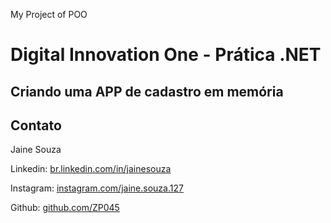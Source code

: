 My Project of POO

# Digital Innovation One - Prática .NET

## Criando uma APP de cadastro em memória

## Contato

Jaine Souza

Linkedin:  [br.linkedin.com/in/jainesouza](https://www.linkedin.com/in/jaine-souza-a5162b22a)

Instagram:  [instagram.com/jaine.souza.127](https://instagram.com/jaine.souza.127)

Github:  [github.com/ZP045](https://github.com/ZP045)
